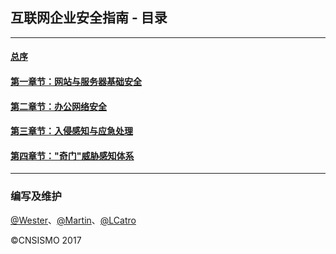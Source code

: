 ## 互联网企业安全指南 - 目录

<hr>

#### [总序]()
#### [第一章节：网站与服务器基础安全]()
#### [第二章节：办公网络安全]()
#### [第三章节：入侵感知与应急处理]()
#### [第四章节："奇门"威胁感知体系]()

<hr>

### 编写及维护

[@Wester](https://github.com/We5ter)、[@Martin](https://github.com/martinzhou2015)、[@LCatro](https://github.com/LCatro)

&copy;CNSISMO 2017
